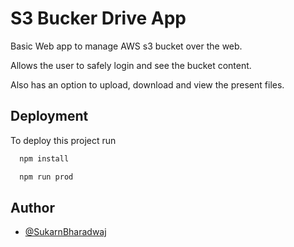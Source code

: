 
# S3 Bucker Drive App

Basic Web app to manage AWS s3 bucket over the web.

Allows the user to safely login and see the bucket content.

Also has an option to upload, download and view the present files.



## Deployment

To deploy this project run

```bash
  npm install
```

```bash
  npm run prod
```


## Author

- [@SukarnBharadwaj](SukarnBharadwaj)
